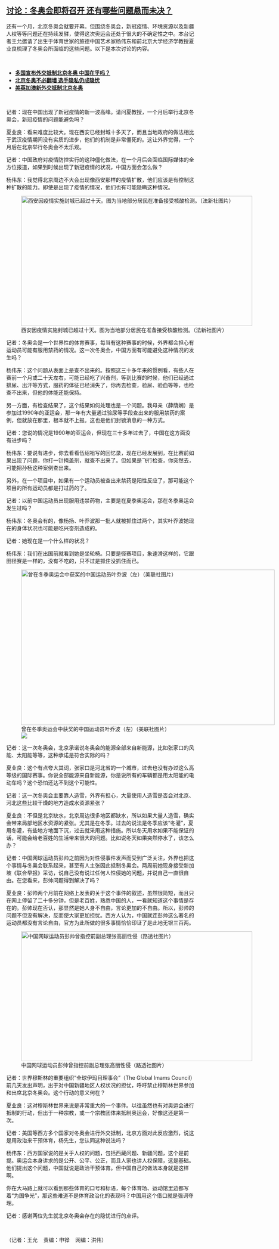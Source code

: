 <!--1641237840000-->
[讨论：冬奥会即将召开 还有哪些问题悬而未决？](https://www.rfa.org/mandarin/yataibaodao/junshiwaijiao/wy-01032022094259.html)
------

<p></p><p>还有一个月，北京冬奥会就要开幕。但围绕冬奥会，新冠疫情、环境资源以及新疆人权等等问题还在持续发酵，使得这次奥运会还处于很大的不确定性之中。本台记者王允邀请了出生于体育世家的旅德中国艺术家杨伟东和前北京大学经济学教授夏业良梳理了冬奥会所面临的这些问题。以下是本次讨论的内容。</p><p><br/></p><ul><li><a href="https://www.rfa.org/mandarin/yataibaodao/junshiwaijiao/hc-12132021141121.html"><strong>多国宣布外交抵制北京冬奥 中国在乎吗？</strong></a></li><li><strong><a href="https://www.rfa.org/mandarin/yataibaodao/junshiwaijiao/cm-12222021111240.html">北京冬奥不必翻墙 选手隐私仍成隐忧</a></strong></li><li><strong><a href="https://www.rfa.org/mandarin/Xinwen/6-12092021133758.html">美英加澳新外交抵制北京冬奥</a></strong></li></ul><p><br/></p><p>记者：现在中国出现了新冠疫情的新一波高峰。请问夏教授，一个月后举行北京冬奥会，新冠疫情的问题能避免吗？</p><p>夏业良：看来难度比较大。现在西安已经封城十多天了，而且当地政府的做法相比于武汉疫情期间没有实质的进步，他们的机制是非常僵死的。这让外界觉得，一个月后在北京举行冬奥会不太乐观。</p><p>记者：中国政府对疫情防控实行的这种僵化做法，在一个月后会面临国际媒体的全方位报道，如果到时候出现了新冠疫情的状况，中国方面会怎么做？</p><p>杨伟东：我觉得北京周边不大会出现像西安那样的疫情扩散，他们应该是有控制这种扩散的能力。即使是出现了疫情的情况，他们也有可能隐瞒这种情况。</p><p><figure class="image-richtext image-inline captioned" style="width:620px;"><img alt="西安因疫情实施封城已超过十天。图为当地部分居民在准备接受核酸检测。（法新社图片）" height="349" src="https://www.rfa.org/mandarin/yataibaodao/junshiwaijiao/wy-01032022094259.html/wy0103c.jpg/@@images/0eaec21f-7097-4303-9e02-d102b0abb80c.jpeg" title="wy0103c.jpg" width="620"/><figcaption class="image-caption">西安因疫情实施封城已超过十天。图为当地部分居民在准备接受核酸检测。（法新社图片）</figcaption><small></small></figure></p><p>记者：冬奥会是一个世界性的体育赛事，每当有这种赛事的时候，外界都会担心有运动员可能有服用禁药的情况。这一次冬奥会，中国方面有可能避免这种情况的发生吗？</p><p>杨伟东：这个问题从表面上是查不出来的。按照这三十多年来的惯例看，有些人在赛前一个月或二十天左右，可能已经吃了兴奋剂，等到比赛的时候，他们已经通过排尿、出汗等方式，服药的体征已经消失了，你再去检查，验尿、验血等等，也检查不出来，但他的体能还能保持。</p><p>另一方面，有检查结果了，这个结果如何处理也是一个问题。我母亲（薛荫娴）是参加过1990年的亚运会，那一年有大量通过验尿等手段查出来的服用禁药的案例，但就放在那里，根本就不上报。这也是他们封锁消息的一种方式。</p><p>记者：您说的情况是1990年的亚运会，但现在三十多年过去了，中国在这方面没有进步吗？</p><p>杨伟东：要说有进步，你去看看伍绍祖写的回忆录，现在已经发展到，在比赛前如果出现了问题，你打一针掩盖剂，就查不出来了。但如果是飞行检查，你突然去，可能把孙杨这种案例查出来。</p><p>另外，在一个项目中，如果有一个运动员被查出来禁药是阳性反应了，那可能这个项目的所有运动员都是打过药的了。</p><p>记者：以前中国运动员出现服用违禁药物，主要是在夏季奥运会，那在冬季奥运会发生过吗？</p><p>杨伟东：冬奥会有的，像杨扬、叶乔波那一批人就被抓住过两个，其实叶乔波她现在的身体状况也可能是吃兴奋剂造成的。</p><p>记者：她现在是一个什么样的状况？</p><p>杨伟东：我们在出国前就看到她是坐轮椅。只要是径赛项目，象速滑这样的，它跟田径赛是一样的，没有不吃的，只不过是抓住没抓住而已。</p><p><figure class="image-richtext image-inline captioned" style="width:680px;"><img alt="曾在冬季奥运会中获奖的中国运动员叶乔波（左）（美联社图片）" height="417" src="https://www.rfa.org/mandarin/yataibaodao/junshiwaijiao/wy-01032022094259.html/wy0103e.jpg/@@images/72943913-ebaf-4858-9ba0-4b01c2d698db.jpeg" title="wy0103e.jpg" width="680"/><figcaption class="image-caption">曾在冬季奥运会中获奖的中国运动员叶乔波（左）（美联社图片）</figcaption><small></small><div id="zoomattribute"><a data-caption="曾在冬季奥运会中获奖的中国运动员叶乔波（左）（美联社图片）" data-fancybox="" href="https://www.rfa.org/mandarin/yataibaodao/junshiwaijiao/wy-01032022094259.html/wy0103e.jpg" id="single_image" title="曾在冬季奥运会中获奖的中国运动员叶乔波（左）（美联社图片）"><img src="/++plone++rfa-resources/img/icon-zoom.png"/></a></div></figure></p><p>记者：这一次冬奥会，北京承诺说冬奥会的能源全部来自新能源，比如张家口的风能、太阳能等等，这种承诺是符合实际的吗？</p><p>夏业良：这个有点夸大其词，张家口是河北省的一个城市，过去也没有办过这么高等级的国际赛事。你说全部能源来自新能源，你是说所有的车辆都是用太阳能的电动车吗？这个恐怕还达不到这个可能性。</p><p>记者：这一次冬奥会主要靠人造雪，外界有担心，大量使用人造雪是否会对北京、河北这些比较干燥的地方造成水资源紧张？</p><p>夏业良：不但是北京缺水，北京周边很多地区都缺水，所以如果大量人造雪，确实会带来局部地区水资源的紧张。尤其是在冬季。过去的说法是冬季应该“冬灌”，夏用冬灌，有些地方地面下沉，过去就采用这种措施。所以冬天用水如果不能保证的话，可能会给老百姓的生活带来很大的问题。比如说冬天如果突然停水了，该怎么办？</p><p>记者：中国网球运动员彭帅之前因为对性侵事件发声而受到广泛关注，外界也把这个事情与冬奥会联系起来，甚至有人主张因此抵制冬奥会。两周前她现身接受新加坡《联合早报》采访，说自己没有说过任何人性侵她的问题，并说自己一直很自由。在您看来，彭帅问题得到解决了吗？</p><p>夏业良：彭帅两个月前在网络上发表的关于这个事件的叙述，虽然很简短，而且只在网上停留了二十多分钟，但是老百姓，熟悉中国的人，一看就知道这个事情是存在的。彭帅现在否认，那显然是她人身不自由，言论更加的不自由。所以，彭帅的问题不但没有解决，反而使大家更加担忧。西方人认为，中国就连彭帅这么著名的运动员都没有言论自由，官方为此所做的很多事情恰恰印证了是此地无银三百两。</p><p><figure class="image-richtext image-inline captioned" style="width:620px;"><img alt="中国网球运动员彭帅曾指控前副总理张高丽性侵（路透社图片）" height="348" src="https://www.rfa.org/mandarin/yataibaodao/junshiwaijiao/wy-01032022094259.html/wy0103d.jpg/@@images/a2238388-c3a9-4477-bbd8-924fa16af775.jpeg" title="wy0103d.jpg" width="620"/><figcaption class="image-caption">中国网球运动员彭帅曾指控前副总理张高丽性侵（路透社图片）</figcaption><small></small></figure></p><p>记者：世界穆斯林的重要组织“全球伊玛目理事会”（The Global Imams Council）前几天发出声明，出于对中国新疆地区人权状况的担忧，呼吁禁止穆斯林世界参加和出席北京冬奥会。这个行动的意义何在？</p><p>夏业良：这对穆斯林世界来说是非常重大的一个事件。以往虽然也有对奥运会进行抵制的行动，但出于一种宗教，或一个宗教团体来抵制奥运会，好像这还是第一次。</p><p>记者：美国等西方多个国家对冬奥会进行外交抵制，北京方面对此反应激烈，说这是用政治来干预体育，杨先生，您认同这种说法吗？</p><p>杨伟东：西方国家说的是关乎人权的问题，包括西藏问题、新疆问题，这个是前提。奥运会本身讲求的是公开、公平、公正，而且人家也讲人权保障，这是基础。他们提出这个问题，中国就说是政治干预体育。但中国自己的做法本身就是这样啊。</p><p>你在大马路上就可以看到那些体育的口号和标语，每个体育场、运动馆里边都写着“为国争光”，那这些难道不是体育政治化的表现吗？中国用这个借口就是强词夺理。</p><p>记者：感谢两位先生就北京冬奥会存在的隐忧进行的点评。</p><p><br/></p><p>（记者：王允    责编：申铧    网编：洪伟）</p>
